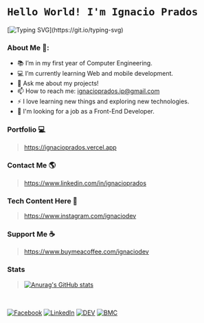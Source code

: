 <!-- **IgnacioPrados/Ignacio-Prados** is a ✨ _special_ ✨ repository because its `README.md` (this file) appears on your GitHub profile. -->

# `Hello World! I'm Ignacio Prados`
[![Typing SVG](https://readme-typing-svg.herokuapp.com?font=comfortaa&color=8b72af&size=24&width=500&lines=Argentinian+Software+Developer.;Front-End+Dev.;UI+Designer.+;Computer+Engineering+Student.;Nice+to+meet+you...)](https://git.io/typing-svg)

### About Me 🧠:

- 📚 I’m in my first year of Computer Engineering.
- 💻 I’m currently learning Web and mobile development.
- 💬 Ask me about my projects!
- 📫 How to reach me: ignacioprados.ip@gmail.com
- ⚡ I love learning new things and exploring new technologies.
- 🚩 I'm looking for a job as a Front-End Developer.

###  Portfolio 💻
> https://ignacioprados.vercel.app

###  Contact Me 🌎
> https://www.linkedin.com/in/ignacioprados

###  Tech Content Here 📸
> https://www.instagram.com/ignaciodev

###  Support Me ☕
> https://www.buymeacoffee.com/ignaciodev


###  Stats
>[![Anurag's GitHub stats](https://github-readme-stats.vercel.app/api?username=IgnacioPrados)](https://github.com/anuraghazra/github-readme-stats)



<br><br>
[![Facebook](https://img.shields.io/badge/Instagram-%23FF5120.svg?&style=flat-square&logo=instagram&logoColor=white)](https://www.instagram.com/ignaciodev)<!-- [![Twitter](https://img.shields.io/badge/Twitter-%231DA1F2.svg?&style=flat-square&logo=twitter&logoColor=white)](https://twitter.com/)--> [![LinkedIn](https://img.shields.io/badge/LinkedIn-%230077B5.svg?&style=flat-square&logo=linkedin&logoColor=white)](https://www.linkedin.com/in/ignacioprados)<!--  [![YouTube](https://img.shields.io/badge/YouTube-%23FF0000.svg?&style=flat-square&logo=youtube&logoColor=white)](https://youtube.com/) --> [![DEV](https://img.shields.io/badge/DEV-%23000000.svg?&style=flat-square&logo=dev.to&logoColor=white)](https://dev.to/ignacioprados) [![BMC](https://img.shields.io/badge/BuyMeaCoffee-%23FFDD00.svg?&style=flat-square&logo=buy-me-a-coffee&logoColor=black)](https://www.buymeacoffee.com/ignaciodev)
